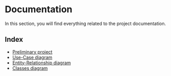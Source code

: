 # Documentation

In this section, you will find everything related to the project documentation.

## Index

- [Preliminary project](preliminary_project.md)
- [Use-Case diagram](use-case-diagram.md)
- [Entity-Relationship diagram](entity-relationship-diagram.md)
- [Classes diagram](classes-diagram.md)